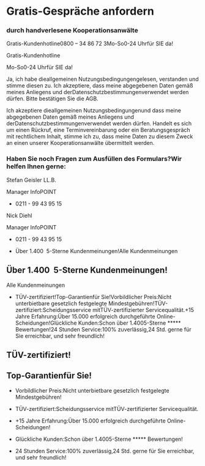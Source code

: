 # Gratis-Gespräche anfordern

### durch handverlesene Kooperationsanwälte

Gratis-Kundenhotline0800 – 34 86 72 3Mo-So0-24 Uhrfür SIE da!

Gratis-Kundenhotline

Mo-So0-24 Uhrfür SIE da!

Ja, ich habe dieallgemeinen Nutzungsbedingungengelesen, verstanden und stimme diesen zu. Ich akzeptiere, dass meine abgegebenen Daten gemäß meines Anliegens und derDatenschutzbestimmungenverwendet werden dürfen. Bitte bestätigen Sie die AGB.

Ich akzeptiere dieallgemeinen Nutzungsbedingungenund dass meine abgegebenen Daten gemäß meines Anliegens und derDatenschutzbestimmungenverwendet werden dürfen. Handelt es sich um einen Rückruf, eine Terminvereinbarung oder ein Beratungsgespräch mit rechtlichem Inhalt, stimme ich zu, dass meine Daten zu diesem Zweck an einen unserer Kooperationsanwälte übermittelt werden.

### Haben Sie noch Fragen zum Ausfüllen des Formulars?Wir helfen Ihnen gerne:

Stefan Geisler LL.B.

Manager InfoPOINT

- 0211 - 99 43 95 15

Nick Diehl

Manager InfoPOINT

- 0211 - 99 43 95 15

- Über 1.400  5-Sterne Kundenmeinungen!Alle Kundenmeinungen

## Über 1.400  5-Sterne Kundenmeinungen!

Alle Kundenmeinungen

- TÜV-zertifiziert!Top-Garantienfür Sie!Vorbildlicher Preis:Nicht unterbietbare gesetzlich festgelegte Mindestgebühren!TÜV-zertifiziert:Scheidungsservice mitTÜV-zertifizierter Servicequalität.+15 Jahre Erfahrung:Über 15.000 erfolgreich durchgeführte Online-Scheidungen!Glückliche Kunden:Schon über 1.4005-Sterne ***** Bewertungen!24 Stunden Service:100% zuverlässig,24 Std. gerne für Sie erreichbar, und sehr freundlich!

## TÜV-zertifiziert!

## Top-Garantienfür Sie!

- Vorbildlicher Preis:Nicht unterbietbare gesetzlich festgelegte Mindestgebühren!

- TÜV-zertifiziert:Scheidungsservice mitTÜV-zertifizierter Servicequalität.

- +15 Jahre Erfahrung:Über 15.000 erfolgreich durchgeführte Online-Scheidungen!

- Glückliche Kunden:Schon über 1.4005-Sterne ***** Bewertungen!

- 24 Stunden Service:100% zuverlässig,24 Std. gerne für Sie erreichbar, und sehr freundlich!